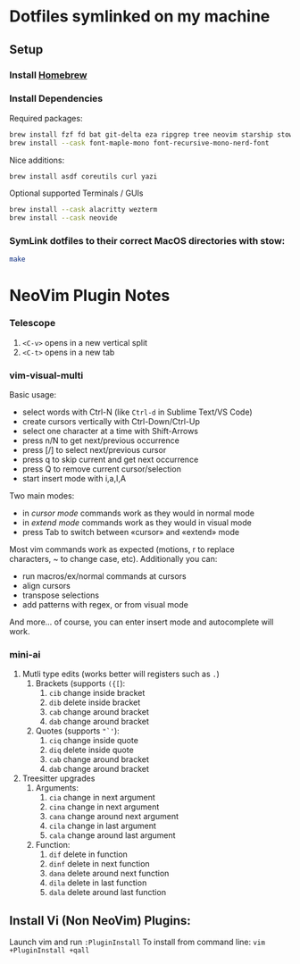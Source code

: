 # Dotfiles symlinked on my machine

## Setup

### Install [Homebrew](https://brew.sh)

### Install Dependencies

Required packages:

```bash
brew install fzf fd bat git-delta eza ripgrep tree neovim starship stow
brew install --cask font-maple-mono font-recursive-mono-nerd-font
```

Nice additions:

```bash
brew install asdf coreutils curl yazi
```

Optional supported Terminals / GUIs

```bash
brew install --cask alacritty wezterm
brew install --cask neovide
```

### SymLink dotfiles to their correct MacOS directories with stow:

```bash
make
```

# NeoVim Plugin Notes

### Telescope

1. `<C-v>` opens in a new vertical split
2. `<C-t>` opens in a new tab

### vim-visual-multi

Basic usage:

- select words with Ctrl-N (like `Ctrl-d` in Sublime Text/VS Code)
- create cursors vertically with Ctrl-Down/Ctrl-Up
- select one character at a time with Shift-Arrows
- press n/N to get next/previous occurrence
- press [/] to select next/previous cursor
- press q to skip current and get next occurrence
- press Q to remove current cursor/selection
- start insert mode with i,a,I,A

Two main modes:

- in *cursor mode* commands work as they would in normal mode
- in *extend mode* commands work as they would in visual mode
- press Tab to switch between «cursor» and «extend» mode

Most vim commands work as expected (motions, r to replace characters, ~ to change case, etc). Additionally you can:

- run macros/ex/normal commands at cursors
- align cursors
- transpose selections
- add patterns with regex, or from visual mode

And more... of course, you can enter insert mode and autocomplete will work.

### mini-ai

1. Mutli type edits (works better will registers such as `.`)
   1. Brackets (supports `({[`):
      1. `cib` change inside bracket
      2. `dib` delete inside bracket
      3. `cab` change around bracket
      4. `dab` change around bracket
   2. Quotes (supports ``"`'``):
      1. `ciq` change inside quote
      2. `diq` delete inside quote
      3. `cab` change around bracket
      4. `dab` change around bracket
1. Treesitter upgrades
   1. Arguments:
      1. `cia` change in next argument
      2. `cina` change in next argument
      3. `cana` change around next argument
      4. `cila` change in last argument
      5. `cala` change around last argument
   2. Function:
      1. `dif` delete in function
      2. `dinf` delete in next function
      3. `dana` delete around next function
      4. `dila` delete in last function
      5. `dala` delete around last function

## Install Vi (Non NeoVim) Plugins:

Launch vim and run `:PluginInstall`
To install from command line: `vim +PluginInstall +qall`
